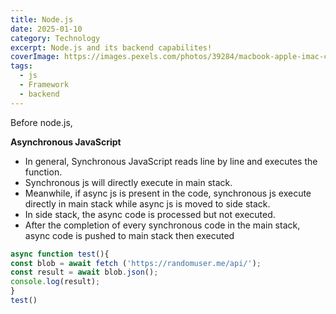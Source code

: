 ```yaml
---
title: Node.js
date: 2025-01-10
category: Technology
excerpt: Node.js and its backend capabilites!
coverImage: https://images.pexels.com/photos/39284/macbook-apple-imac-computer-39284.jpeg
tags:
  - js
  - Framework
  - backend
---
```

Before node.js,

**Asynchronous JavaScript**
- In general, Synchronous JavaScript reads line by line and executes the function. 
- Synchronous js will directly execute in main stack. 
- Meanwhile, if async js is present in the code, synchronous js execute directly in main stack while async js is moved to side stack.
- In side stack, the async code is processed but not executed.
- After the completion of every synchronous code in the main stack, async code is pushed to main stack then executed 

```javascript
async function test(){
const blob = await fetch ('https://randomuser.me/api/');
const result = await blob.json();
console.log(result);
}
test()

```
